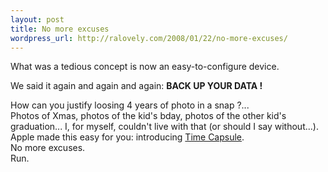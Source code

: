 ```yaml
--- 
layout: post
title: No more excuses
wordpress_url: http://ralovely.com/2008/01/22/no-more-excuses/
---
```

What was a tedious concept is now an easy-to-configure device.

We said it again and again and again: **BACK UP YOUR DATA !**

How can you justify loosing 4 years of photo in a snap ?...  
Photos of Xmas, photos of the kid's bday, photos of the other kid's graduation... I, for myself, couldn't live with that (or should I say without...).  
Apple made this easy for you: introducing [Time Capsule](http://www.apple.com/timecapsule/).  
No more excuses.  
Run.
